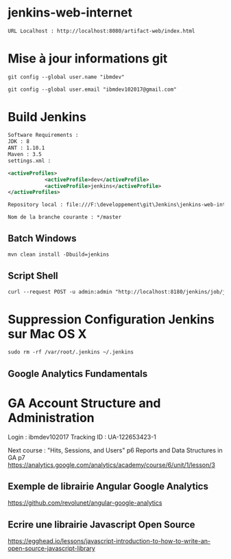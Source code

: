 # jenkins-web-internet

```xml
URL Localhost : http://localhost:8080/artifact-web/index.html
```

# Mise à jour informations git

```xml
git config --global user.name "ibmdev"

git config --global user.email "ibmdev102017@gmail.com"
```

# Build Jenkins

```xml
Software Requirements : 
JDK : 8
ANT : 1.10.1
Maven : 3.5
settings.xml : 

<activeProfiles>
			<activeProfile>dev</activeProfile>
			<activeProfile>jenkins</activeProfile>
</activeProfiles>

Repository local : file:///F:\developpement\git\Jenkins\jenkins-web-internet

Nom de la branche courante : */master
```

## Batch Windows

```xml
mvn clean install -Dbuild=jenkins
```

## Script Shell

```xml
curl --request POST -u admin:admin "http://localhost:8180/jenkins/job/jenkins-web-internet/lastBuild/stop"
```

# Suppression Configuration Jenkins sur Mac OS X

```xml
sudo rm -rf /var/root/.jenkins ~/.jenkins
```

## Google Analytics Fundamentals

# GA Account Structure and Administration

Login : ibmdev102017
Tracking ID : UA-122653423-1

Next course : "Hits, Sessions, and Users" p6
Reports and Data Structures in GA p7
https://analytics.google.com/analytics/academy/course/6/unit/1/lesson/3

## Exemple de librairie Angular Google Analytics
https://github.com/revolunet/angular-google-analytics

## Ecrire une librairie Javascript Open Source

https://egghead.io/lessons/javascript-introduction-to-how-to-write-an-open-source-javascript-library






